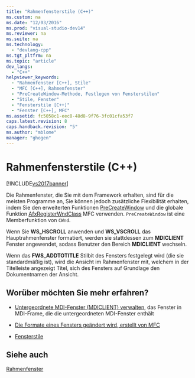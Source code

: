 ```yaml
---
title: "Rahmenfensterstile (C++)"
ms.custom: na
ms.date: "12/03/2016"
ms.prod: "visual-studio-dev14"
ms.reviewer: na
ms.suite: na
ms.technology: 
  - "devlang-cpp"
ms.tgt_pltfrm: na
ms.topic: "article"
dev_langs: 
  - "C++"
helpviewer_keywords: 
  - "Rahmenfenster [C++], Stile"
  - "MFC [C++], Rahmenfenster"
  - "PreCreateWindow-Methode, Festlegen von Fensterstilen"
  - "Stile, Fenster"
  - "Fensterstile [C++]"
  - "Fenster [C++], MFC"
ms.assetid: fc5058c1-eec8-48d8-9f76-3fc01cfa53f7
caps.latest.revision: 8
caps.handback.revision: "5"
ms.author: "mblome"
manager: "ghogen"
---
```

# Rahmenfensterstile (C++)
[!INCLUDE[vs2017banner](../assembler/inline/includes/vs2017banner.md)]

Die Rahmenfenster, die Sie mit dem Framework erhalten, sind für die meisten Programme an, Sie können jedoch zusätzliche Flexibilität erhalten, indem Sie den erweiterten Funktionen [PreCreateWindow](../Topic/CWnd::PreCreateWindow.md) und die globale Funktion [AfxRegisterWndClass](../Topic/AfxRegisterWndClass.md) MFC verwenden.  `PreCreateWindow` ist eine Memberfunktion von `CWnd`.  
  
 Wenn Sie **WS\_HSCROLL** anwenden und **WS\_VSCROLL** das Hauptrahmenfenster formatiert, werden sie stattdessen zum **MDICLIENT** Fenster angewendet, sodass Benutzer den Bereich **MDICLIENT** wechseln.  
  
 Wenn das **FWS\_ADDTOTITLE** Stilbit des Fensters festgelegt wird \(die sie standardmäßig ist\), wird die Ansicht im Rahmenfenster mit, welchem in der Titelleiste angezeigt Titel, sich des Fensters auf Grundlage den Dokumentnamen der Ansicht.  
  
## Worüber möchten Sie mehr erfahren?  
  
-   [Untergeordnete MDI\-Fenster \(MDICLIENT\) verwalten](../mfc/managing-mdi-child-windows.md), das Fenster in MDI\-Frame, die die untergeordneten MDI\-Fenster enthält  
  
-   [Die Formate eines Fensters geändert wird, erstellt von MFC](../mfc/changing-the-styles-of-a-window-created-by-mfc.md)  
  
-   [Fensterstile](../mfc/reference/window-styles.md)  
  
## Siehe auch  
 [Rahmenfenster](../mfc/frame-windows.md)